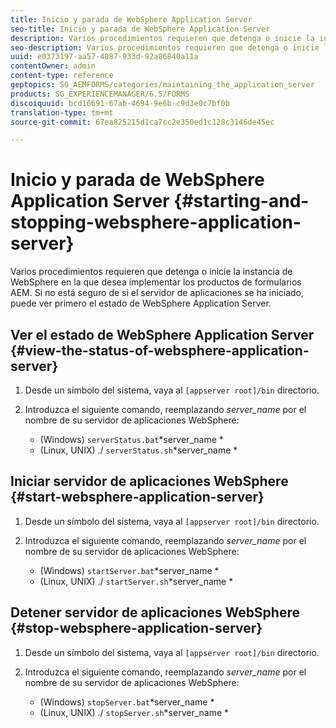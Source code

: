 ```yaml
---
title: Inicio y parada de WebSphere Application Server
seo-title: Inicio y parada de WebSphere Application Server
description: Varios procedimientos requieren que detenga o inicie la instancia de WebSphere en la que desea implementar los productos de formularios AEM. Este documento describe cómo iniciar y detener el servidor de aplicaciones WebSphere.
seo-description: Varios procedimientos requieren que detenga o inicie la instancia de WebSphere en la que desea implementar los productos de formularios AEM. Este documento describe cómo iniciar y detener el servidor de aplicaciones WebSphere.
uuid: e0373197-aa57-4087-933d-92a86840a11a
contentOwner: admin
content-type: reference
geptopics: SG_AEMFORMS/categories/maintaining_the_application_server
products: SG_EXPERIENCEMANAGER/6.5/FORMS
discoiquuid: bcd16691-67ab-4694-9e6b-c9d3e0c7bf0b
translation-type: tm+mt
source-git-commit: 67ea825215d1ca7cc2e350ed1c128c3146de45ec

---
```



# Inicio y parada de WebSphere Application Server {#starting-and-stopping-websphere-application-server}

Varios procedimientos requieren que detenga o inicie la instancia de WebSphere en la que desea implementar los productos de formularios AEM. Si no está seguro de si el servidor de aplicaciones se ha iniciado, puede ver primero el estado de WebSphere Application Server.

## Ver el estado de WebSphere Application Server {#view-the-status-of-websphere-application-server}

1. Desde un símbolo del sistema, vaya al `[appserver root]/bin` directorio.
1. Introduzca el siguiente comando, reemplazando *server_name* por el nombre de su servidor de aplicaciones WebSphere:

   * (Windows) `serverStatus.bat`*server_name *
   * (Linux, UNIX) ./ `serverStatus.sh`*server_name *

## Iniciar servidor de aplicaciones WebSphere {#start-websphere-application-server}

1. Desde un símbolo del sistema, vaya al `[appserver root]/bin` directorio.
1. Introduzca el siguiente comando, reemplazando *server_name* por el nombre de su servidor de aplicaciones WebSphere:

   * (Windows) `startServer.bat`*server_name *
   * (Linux, UNIX) ./ `startServer.sh`*server_name *

## Detener servidor de aplicaciones WebSphere {#stop-websphere-application-server}

1. Desde un símbolo del sistema, vaya al `[appserver root]/bin` directorio.
1. Introduzca el siguiente comando, reemplazando *server_name* por el nombre de su servidor de aplicaciones WebSphere:

   * (Windows) `stopServer.bat`*server_name *
   * (Linux, UNIX) ./ `stopServer.sh`*server_name *

